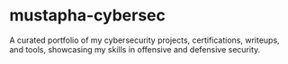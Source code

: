 # mustapha-cybersec
A curated portfolio of my cybersecurity projects, certifications, writeups, and tools, showcasing my skills in offensive and defensive security.
